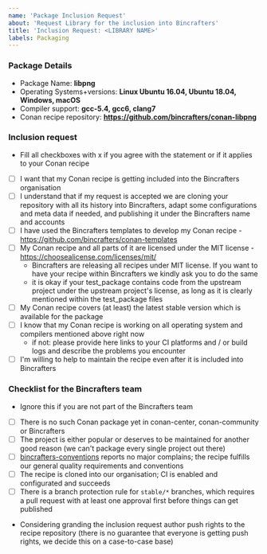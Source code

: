 ```yaml
---
name: 'Package Inclusion Request'
about: 'Request Library for the inclusion into Bincrafters'
title: 'Inclusion Request: <LIBRARY NAME>'
labels: Packaging
---
```


### Package Details
  * Package Name: **libpng**
  * Operating Systems+versions: **Linux Ubuntu 16.04, Ubuntu 18.04, Windows, macOS**
  * Compiler support: **gcc-5.4, gcc6, clang7**
  * Conan recipe repository: **https://github.com/bincrafters/conan-libpng**

### Inclusion request
  * Fill all checkboxes with x if you agree with the statement or if it applies to your Conan recipe
  * [ ] I want that my Conan recipe is getting included into the Bincrafters organisation
  * [ ] I understand that if my request is accepted we are cloning your repository with all its history into Bincrafters, adapt some configurations and meta data if needed, and publishing it under the Bincrafters name and accounts
  * [ ] I have used the Bincrafters templates to develop my Conan recipe - https://github.com/bincrafters/conan-templates
  * [ ] My Conan recipe and all parts of it are licensed under the MIT license - https://choosealicense.com/licenses/mit/
    * Bincrafters are releasing all recipes under MIT license. If you want to have your recipe within Bincrafters we kindly ask you to do the same
    * it is okay if your test_package contains code from the upstream project under the upstream project's license, as long as it is clearly mentioned within the test_package files
  * [ ] My Conan recipe covers (at least) the latest stable version which is available for the package
  * [ ] I know that my Conan recipe is working on all operating system and compilers mentioned above right now
    * if not: please provide here links to your CI platforms and / or build logs and describe the problems you encounter
  * [ ] I'm willing to help to maintain the recipe even after it is included into Bincrafters

<!-- Anything else you would like us to know? Write it down here -->



### Checklist for the Bincrafters team
  * Ignore this if you are not part of the Bincrafters team
  * [ ] There is no such Conan package yet in conan-center, conan-community or Bincrafters
  * [ ] The project is either popular or deserves to be maintained for another good reason (we can't package every single project out there)
  * [ ] [bincrafters-conventions](https://github.com/bincrafters/bincrafters-conventions) reports no major complains; the recipe fulfills our general quality requirements and conventions
  * [ ] The recipe is cloned into our organisation; CI is enabled and configurated and succeeds
  * [ ] There is a branch protection rule for `stable/*` branches, which requires a pull request with at least one approval first before things can get published
  * Considering granding the inclusion request author push rights to the recipe repository (there is no guarantee that everyone is getting push rights, we decide this on a case-to-case base)
